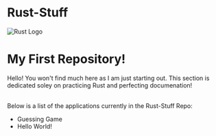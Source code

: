 # Rust-Stuff

 
<body>
<img src="http://asaj.org/talks/lola16/pictures/rust-logo.png" alt="Rust Logo"> 
<h1>My First Repository!</h1>
  <p>Hello! You won't find much here as I am just starting out. This section is dedicated soley on practicing Rust and perfecting documenation!
  <p>
  <br>Below is a list of the applications currently in the Rust-Stuff Repo:</br>
  <ul>
  <li>Guessing Game</li>
  <li>Hello World!</li>
  </ul>
  
    

  
  </p>
  
  
  
  </body>
